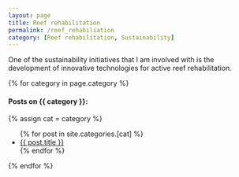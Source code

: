 ```yaml
---
layout: page
title: Reef rehabilitation
permalink: /reef_rehabiliation
category: [Reef rehabilitation, Sustainability]
---
```


One of the sustainability initiatives that I am involved with is the development of innovative technologies for active reef rehabilitation. 

{% for category in page.category %}
  <h4>Posts on {{ category }}:</h4>
  {% assign cat = category %}
  <ul>
    {% for post in site.categories.[cat] %}
      <li><a href="{{ post.url }}">{{ post.title }}</a></li>
    {% endfor %}
  </ul>
{% endfor %}
